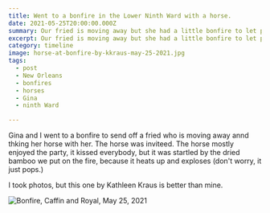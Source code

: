 ```yaml
---
title: Went to a bonfire in the Lower Ninth Ward with a horse.
date: 2021-05-25T20:00:00.000Z
summary: Our fried is moving away but she had a little bonfire to let people say goodbye. And her horse came.
excerpt: Our fried is moving away but she had a little bonfire to let people say goodbye. And her horse came.
category: timeline
image: horse-at-bonfire-by-kkraus-may-25-2021.jpg
tags:
  - post 
  - New Orleans
  - bonfires
  - horses
  - Gina
  - ninth Ward

---
```


Gina and I went to a bonfire to send off a fried who is moving away annd thking her horse with her. The horse was inviteed. The horse mostly enjoyed the party, it kissed everybody, but it was startled by the dried bamboo we put on the fire, because it heats up and exploses (don't worry, it just pops.)

I took photos, but this one by Kathleen Kraus is better than mine.

![Bonfire, Caffin and Royal, May 25, 2021](/static/img/timeline/horse-at-bonfire-by-kkraus-may-25-2021.jpg 'Bonfire, Caffin and Royal, May 25, 2021')



